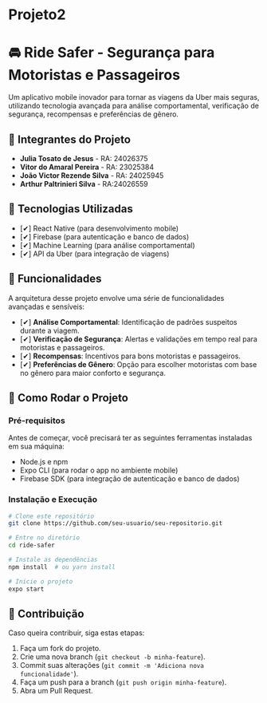 # Projeto2
# 🚘 Ride Safer - Segurança para Motoristas e Passageiros

Um aplicativo mobile inovador para tornar as viagens da Uber mais seguras, utilizando tecnologia avançada para análise comportamental, verificação de segurança, recompensas e preferências de gênero.

## 👥 Integrantes do Projeto

- **Julia Tosato de Jesus** - RA: 24026375  
- **Vitor do Amaral Pereira** - RA: 23025384  
- **João Victor Rezende Silva** - RA: 24025945
- **Arthur Paltrinieri Silva** - RA:24026559

## 🚀 Tecnologias Utilizadas

- [✔] React Native (para desenvolvimento mobile)
- [✔] Firebase (para autenticação e banco de dados)
- [✔] Machine Learning (para análise comportamental)
- [✔] API da Uber (para integração de viagens)

## 📌 Funcionalidades

A arquitetura desse projeto envolve uma série de funcionalidades avançadas e sensíveis:

- [✔] **Análise Comportamental**: Identificação de padrões suspeitos durante a viagem.
- [✔] **Verificação de Segurança**: Alertas e validações em tempo real para motoristas e passageiros.
- [✔] **Recompensas**: Incentivos para bons motoristas e passageiros.
- [✔] **Preferências de Gênero**: Opção para escolher motoristas com base no gênero para maior conforto e segurança.

## 🎯 Como Rodar o Projeto

### Pré-requisitos

Antes de começar, você precisará ter as seguintes ferramentas instaladas em sua máquina:
- Node.js e npm
- Expo CLI (para rodar o app no ambiente mobile)
- Firebase SDK (para integração de autenticação e banco de dados)

### Instalação e Execução

```bash
# Clone este repositório
git clone https://github.com/seu-usuario/seu-repositorio.git

# Entre no diretório
cd ride-safer

# Instale as dependências
npm install  # ou yarn install

# Inicie o projeto
expo start
```

## 📄 Contribuição

Caso queira contribuir, siga estas etapas:
1. Faça um fork do projeto.
2. Crie uma nova branch (`git checkout -b minha-feature`).
3. Commit suas alterações (`git commit -m 'Adiciona nova funcionalidade'`).
4. Faça um push para a branch (`git push origin minha-feature`).
5. Abra um Pull Request.


